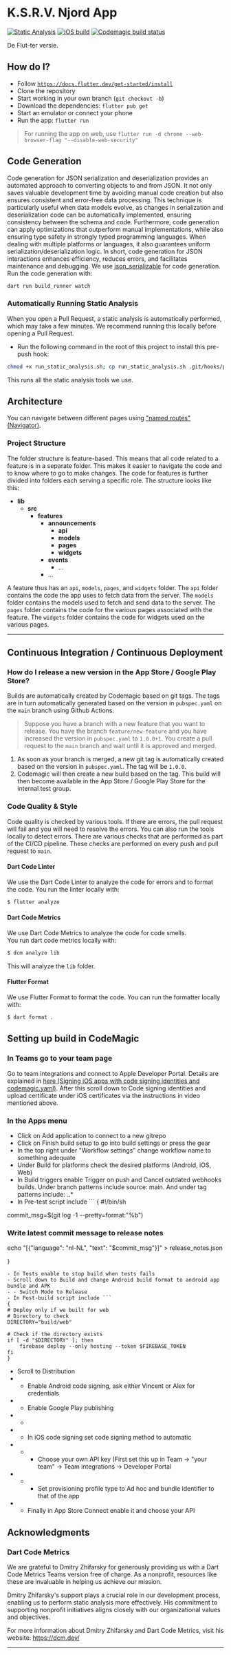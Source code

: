 # K.S.R.V. Njord App
[![Static Analysis](https://github.com/ksrvnjord/app.main/actions/workflows/static-analysis.yml/badge.svg)](https://github.com/ksrvnjord/app.main/actions/workflows/static-analysis.yml)
[![iOS build](https://github.com/ksrvnjord/app.main/actions/workflows/build-ios.yml/badge.svg)](https://github.com/ksrvnjord/app.main/actions/workflows/build-ios.yml)
[![Codemagic build status](https://api.codemagic.io/apps/66d76a60e20a048bd162379d/66d76a60e20a048bd162379c/status_badge.svg)](https://codemagic.io/app/66d76a60e20a048bd162379d/66d76a60e20a048bd162379c/latest_build)

De Flut-ter versie.

## How do I?

- Follow [`https://docs.flutter.dev/get-started/install`](https://docs.flutter.dev/get-started/install)
- Clone the repository
- Start working in your own branch (`git checkout -b`)
- Download the dependencies: `flutter pub get`
- Start an emulator or connect your phone
- Run the app: `flutter run`

> For running the app on web, use `flutter run -d chrome --web-browser-flag "--disable-web-security"`


## Code Generation
Code generation for JSON serialization and deserialization provides an automated approach to converting objects to and from JSON. It not only saves valuable development time by avoiding manual code creation but also ensures consistent and error-free data processing. This technique is particularly useful when data models evolve, as changes in serialization and deserialization code can be automatically implemented, ensuring consistency between the schema and code. Furthermore, code generation can apply optimizations that outperform manual implementations, while also ensuring type safety in strongly typed programming languages. When dealing with multiple platforms or languages, it also guarantees uniform serialization/deserialization logic. In short, code generation for JSON interactions enhances efficiency, reduces errors, and facilitates maintenance and debugging.
We use [json_serializable](https://pub.dev/packages/json_serializable) for code generation. 
Run the code generation with:

```bash
dart run build_runner watch
```


### Automatically Running Static Analysis
When you open a Pull Request, a static analysis is automatically performed, which may take a few minutes. We recommend running this locally before opening a Pull Request.
- Run the following command in the root of this project to install this pre-push hook:
```bash
chmod +x run_static_analysis.sh; cp run_static_analysis.sh .git/hooks/pre-push; chmod 700 .git/hooks/pre-push
```
This runs all the static analysis tools we use.

## Architecture
You can navigate between different pages using ["named routes" (Navigator)](https://api.flutter.dev/flutter/widgets/Navigator-class.html).

### Project Structure
The folder structure is feature-based. This means that all code related to a feature is in a separate folder. This makes it easier to navigate the code and to know where to go to make changes. The code for features is further divided into folders each serving a specific role. The structure looks like this:


- **lib**
    -  **src**
        - **features**
            - **announcements**
                - **api**
                - **models**
                - **pages**
                - **widgets**
            - **events**
                - ...
            - ...


A feature thus has an `api`, `models`, `pages`, and `widgets` folder. The `api` folder contains the code the app uses to fetch data from the server. The `models` folder contains the models used to fetch and send data to the server. The `pages` folder contains the code for the various pages associated with the feature. The `widgets` folder contains the code for widgets used on the various pages.

---
## Continuous Integration / Continuous Deployment
### How do I release a new version in the App Store / Google Play Store?
Builds are automatically created by Codemagic based on git tags.
The tags are in turn automatically generated based on the version in `pubspec.yaml` on the `main` branch using Github Actions.

 > Suppose you have a branch with a new feature that you want to release. You have the branch `feature/new-feature` and you have increased the version in `pubspec.yaml` to `1.0.0+1`. You create a pull request to the `main` branch and wait until it is approved and merged. 
1. As soon as your branch is merged, a new git tag is automatically created based on the version in `pubspec.yaml`. The tag will be `1.0.0`.
2. Codemagic will then create a new build based on the tag. This build will then become available in the App Store / Google Play Store for the internal test group.

### Code Quality & Style
Code quality is checked by various tools. If there are errors, the pull request will fail and you will need to resolve the errors. You can also run the tools locally to detect errors.
There are various checks that are performed as part of the CI/CD pipeline. These checks are performed on every push and pull request to `main`.

#### Dart Code Linter
We use the Dart Code Linter to analyze the code for errors and to format the code.
You run the linter locally with:
```bash
$ flutter analyze
```

#### Dart Code Metrics
We use Dart Code Metrics to analyze the code for code smells.  
You run dart code metrics locally with:
```bash
$ dcm analyze lib
```
This will analyze the `lib` folder.

#### Flutter Format
We use Flutter Format to format the code. 
You can run the formatter locally with:
```bash
$ dart format .
```

## Setting up build in CodeMagic

### In Teams go to your team page

Go to team integrations and connect to Apple Developer Portal. Details are explained in [here (Signing iOS apps with code signing identities and codemagic.yaml)](https://www.youtube.com/watch?v=idRJZxVafY0). After this scroll down to Code signing identities and upload certificate under iOS certificates via the instructions in video mentioned above.

### In the Apps menu

- Click on Add application to connect to a new gitrepo
- Click on Finish build setup to go into build settings or press the gear
- In the top right under "Workflow settings" change workflow name to something adequate
- Under Build for platforms check the desired platforms (Android, iOS, Web)
- In Build triggers enable Trigger on push and Cancel outdated webhooks builds. Under branch patterns include source: main. And under tag patterns include: *.*.*
- In Pre-test script include ```
{
#!/bin/sh

commit_msg=$(git log -1 --pretty=format:"%b")

### Write latest commit message to release notes
echo "[{\"language\": \"nl-NL\", \"text\": \"$commit_msg\"}]" > release_notes.json

}
```
- In Tests enable to stop build when tests fails
- Scroll down to Build and change Android build format to android app bundle and APK
- - Switch Mode to Release
- In Post-build script include ```
{
# Deploy only if we built for web
# Directory to check
DIRECTORY="build/web"

# Check if the directory exists
if [ -d "$DIRECTORY" ]; then
    firebase deploy --only hosting --token $FIREBASE_TOKEN
fi
}
```
- Scroll to Distribution
- - Enable Android code signing, ask either Vincent or Alex for credentials
- - Enable Google Play publishing
- -
- - In iOS code signing set code signing method to automatic
- - - Choose your own API key (First set this up in Team -> "your team" -> Team integrations -> Developer Portal
- - - Set provisioning profile type to Ad hoc and bundle identifier to that of the app
- - Finally in App Store Connect enable it and choose your API



## Acknowledgments

### Dart Code Metrics

We are grateful to Dmitry Zhifarsky for generously providing us with a Dart Code Metrics Teams version free of charge. As a nonprofit, resources like these are invaluable in helping us achieve our mission.

Dmitry Zhifarsky's support plays a crucial role in our development process, enabling us to perform static analysis more effectively. His commitment to supporting nonprofit initiatives aligns closely with our organizational values and objectives.

For more information about Dmitry Zhifarsky and Dart Code Metrics, visit his website: https://dcm.dev/

---

